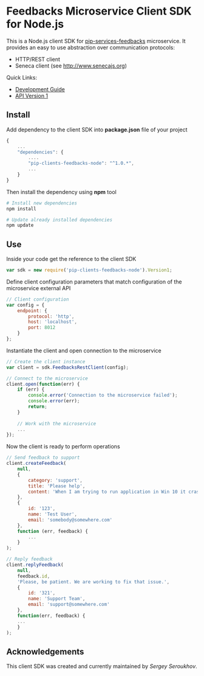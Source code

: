 # Feedbacks Microservice Client SDK for Node.js

This is a Node.js client SDK for [pip-services-feedbacks](https://github.com/pip-services/pip-services-feedbacks) microservice.
It provides an easy to use abstraction over communication protocols:

* HTTP/REST client
* Seneca client (see http://www.senecajs.org)

<a name="links"></a> Quick Links:

* [Development Guide](doc/Development.md)
* [API Version 1](doc/NodeClientApiV1.md)

## Install

Add dependency to the client SDK into **package.json** file of your project
```javascript
{
    ...
    "dependencies": {
        ....
        "pip-clients-feedbacks-node": "^1.0.*",
        ...
    }
}
```

Then install the dependency using **npm** tool
```bash
# Install new dependencies
npm install

# Update already installed dependencies
npm update
```

## Use

Inside your code get the reference to the client SDK
```javascript
var sdk = new require('pip-clients-feedbacks-node').Version1;
```

Define client configuration parameters that match configuration of the microservice external API
```javascript
// Client configuration
var config = {
    endpoint: {
        protocol: 'http',
        host: 'localhost', 
        port: 8012
    }
};
```

Instantiate the client and open connection to the microservice
```javascript
// Create the client instance
var client = sdk.FeedbacksRestClient(config);

// Connect to the microservice
client.open(function(err) {
    if (err) {
        console.error('Connection to the microservice failed');
        console.error(err);
        return;
    }
    
    // Work with the microservice
    ...
});
```

Now the client is ready to perform operations
```javascript
// Send feedback to support
client.createFeedback(
    null,
    { 
        category: 'support',
        title: 'Please help',
        content: 'When I am trying to run application in Win 10 it crashes'
    },
    {
        id: '123',
        name: 'Test User',
        email: 'somebody@somewhere.com'
    },
    function (err, feedback) {
        ...
    }
);
```

```javascript
// Reply feedback
client.replyFeedback(
    null,
    feedback.id,
    'Please, be patient. We are working to fix that issue.',
    {
        id: '321',
        name: 'Support Team',
        email: 'support@somewhere.com'
    },
    function(err, feedback) {
    ...    
    }
);
```    

## Acknowledgements

This client SDK was created and currently maintained by *Sergey Seroukhov*.

